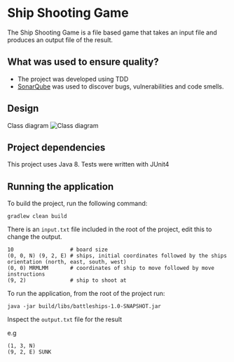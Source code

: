 # Ship Shooting Game

The Ship Shooting Game is a file based game that takes an input file and produces an output file of the result.


## What was used to ensure quality?
* The project was developed using TDD
* [SonarQube](https://www.sonarqube.org/) was used to discover bugs, vulnerabilities and code smells.


## Design
Class diagram
![Class diagram]([https://github.com/grant-burgess/battleships/blob/master/img/class-diagram.png)


## Project dependencies
This project uses Java 8. Tests were written with JUnit4


## Running the application
To build the project, run the following command:

```shell
gradlew clean build
```

There is an `input.txt` file included in the root of the project, edit this to change the output.

```
10                  # board size
(0, 0, N) (9, 2, E) # ships, initial coordinates followed by the ships orientation (north, east, south, west)
(0, 0) MRMLMM       # coordinates of ship to move followed by move instructions
(9, 2)              # ship to shoot at
```


To run the application, from the root of the project run:
```shell
java -jar build/libs/battleships-1.0-SNAPSHOT.jar
```

Inspect the `output.txt` file for the result

e.g
```
(1, 3, N) 
(9, 2, E) SUNK
```

